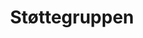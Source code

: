 ---
title: "Støttegruppen"
draft: false
url: /støttegruppen/
type: pages
layout: page
fa_icon: "fas fa-user"
---